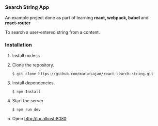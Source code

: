 ### Search String App

An example project done as part of learning **react, webpack, babel** and **react-router**

To search a user-entered string from a content.

### Installation

1. Install node.js

2. Clone the repository.

   ```
   $ git clone https://github.com/mariesajan/react-search-string.git
   ```

3. Install dependencies.

   ```
   $ npm Install
   ```

4. Start the server

   ```
   $ npm run dev
   ```

5. Open [http://localhost:8080](http://localhost:8080)
